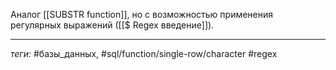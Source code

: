 Аналог [[SUBSTR function]], но с возможностью применения регулярных выражений ([[$ Regex введение]]).

---
*теги:* #базы_данных, #sql/function/single-row/character #regex 